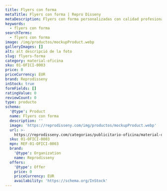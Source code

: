 ```yaml
---
title: Flyers con forma
metaTitle: Flyers con forma | Repro Disseny
metaDescription: Flyers con forma personalizadas con calidad profesional en Cataluña.
keywords:
  - flyers con forma
searchTerms:
  - flyers con forma
image: /img/productos/mockupProduct.webp
galleryImages: []
alt: alt descripció de la foto
slug: flyers-forma
category: material-oficina
sku: 01-OFICI-0003
price: 0
priceCurrency: EUR
brand: Reprodisseny
inStock: true
formFields: []
ratingValue: 0
reviewCount: 0
type: producto
schema:
  '@type': Product
  name: Flyers con forma
  description: ''
  image: 'https://reprodisseny.com/img/productos/mockupProduct.webp'
  url: >-
    https://reprodisseny.com/categorias/publicitario-oficina/material-oficina/flyers-forma
  sku: 01-OFICI-0003
  mpn: REF-01-OFICI-0003
  brand:
    '@type': Organization
    name: Reprodisseny
  offers:
    '@type': Offer
    price: 0
    priceCurrency: EUR
    availability: 'https://schema.org/InStock'
---
```


